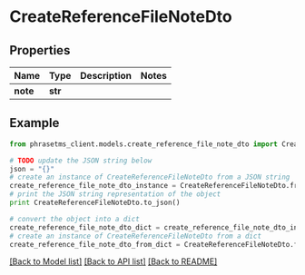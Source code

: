 # CreateReferenceFileNoteDto

## Properties

| Name     | Type    | Description | Notes |
| -------- | ------- | ----------- | ----- |
| **note** | **str** |             |

## Example

```python
from phrasetms_client.models.create_reference_file_note_dto import CreateReferenceFileNoteDto

# TODO update the JSON string below
json = "{}"
# create an instance of CreateReferenceFileNoteDto from a JSON string
create_reference_file_note_dto_instance = CreateReferenceFileNoteDto.from_json(json)
# print the JSON string representation of the object
print CreateReferenceFileNoteDto.to_json()

# convert the object into a dict
create_reference_file_note_dto_dict = create_reference_file_note_dto_instance.to_dict()
# create an instance of CreateReferenceFileNoteDto from a dict
create_reference_file_note_dto_from_dict = CreateReferenceFileNoteDto.from_dict(create_reference_file_note_dto_dict)
```

[[Back to Model list]](../README.md#documentation-for-models) [[Back to API list]](../README.md#documentation-for-api-endpoints) [[Back to README]](../README.md)
